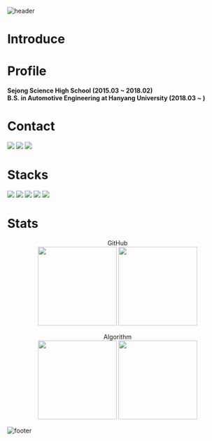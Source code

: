 ![header](https://capsule-render.vercel.app/api?type=rect&color=0080FF&text=%20IhmJB's%20GitHub%20%20&height=150&fontSize=90&fontColor=ffffff)

# Introduce

# Profile

<b>Sejong Science High School (2015.03 ~ 2018.02)</b><br>
<b>B.S. in Automotive Engineering at Hanyang University (2018.03 ~ ) </b>

# Contact

<p>
  <a href="https://ihmmaru99.github.io/" target="_blank"><img src="https://img.shields.io/badge/BLOG-222222?style=flat-square&logo=githubpages&logoColor=white"/></a>
  <a href="https://instagram.com/ihmmaru99/" target="_blank"><img src="https://img.shields.io/badge/Insta-E4405F?style=flat-square&logo=instagram&logoColor=white"/></a>
  <a href="mailto:ihmmaru99@gmail.com" target="_blank"><img src="https://img.shields.io/badge/ihmmaru99@gmail.com-EA4335?style=flat-square&logo=Gmail&logoColor=white"/></a>
</p>

# Stacks

<a href="https://ihmmaru99.github.io/" target="_blank"><img src="https://img.shields.io/badge/C-A8B9CC?style=flat-square&logo=c&logoColor=white"/></a>
<a href="https://ihmmaru99.github.io/" target="_blank"><img src="https://img.shields.io/badge/C++-00599C?style=flat-square&logo=cplusplus&logoColor=white"/></a>
<a href="https://ihmmaru99.github.io/" target="_blank"><img src="https://img.shields.io/badge/LINUX-FCC624?style=flat-square&logo=linux&logoColor=white"/></a>
<a href="https://ihmmaru99.github.io/" target="_blank"><img src="https://img.shields.io/badge/ROS-22314E?style=flat-square&logo=ros&logoColor=white"/></a>
<a href="https://ihmmaru99.github.io/" target="_blank"><img src="https://img.shields.io/badge/PYTHON-3776AB?style=flat-square&logo=python&logoColor=white"/></a>

# Stats

<p align="center">
  GitHub<br>
  <img height="180em" src="https://github-readme-stats-ndrd.vercel.app/api?username=ihmmaru99&show_icons=true" />
  <img height="180em" src="https://github-readme-stats-ndrd.vercel.app/api/top-langs/?username=ihmmaru99&layout=compact&hide=jupyter%20notebook" />
</p>

<p align="center">
  Algorithm<br>
  <img height="180em" src="http://mazassumnida.wtf/api/v2/generate_badge?boj=ihmmaru99" />
  <img height="180em" src="http://mazandi.herokuapp.com/api?handle=ihmmaru99&theme=Warm" />
</p>

![footer](https://capsule-render.vercel.app/api?section=footer&type=rect&color=0080FF)
